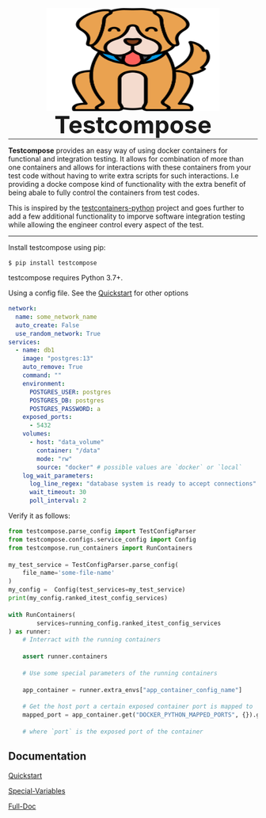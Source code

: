<p align="center" style="margin: 0 0 10px">
  <img width="350" height="208" src="docs/images/testcompose.png" alt='Testcompose'>
</p>

<h1 align="center" style="font-size: 3rem; margin: -15px 0">
Testcompose
</h1>

---

**Testcompose** provides an easy way of using docker containers for functional and integration testing. It allows for combination of more than one containers and allows for interactions with these containers from your test code without having to write extra scripts for such interactions. I.e providing a docke compose kind of functionality with the extra benefit of being abale to fully control the containers from test codes.

This is inspired by the  [testcontainers-python](https://testcontainers-python.readthedocs.io/en/latest/index.html#) project and goes further to add a few additional functionality to imporve software integration testing while allowing the engineer control every aspect of the test.

---

Install testcompose using pip:

```shell
$ pip install testcompose
```

testcompose requires Python 3.7+.

Using a config file. See the [Quickstart](https://github.com/rugging24/python-testcompose/blob/main/docs/quickstart.md) for other options

```yaml
network:
  name: some_network_name
  auto_create: False
  use_random_network: True
services:
  - name: db1
    image: "postgres:13"
    auto_remove: True
    command: ""
    environment:
      POSTGRES_USER: postgres
      POSTGRES_DB: postgres
      POSTGRES_PASSWORD: a
    exposed_ports:
      - 5432
    volumes:
      - host: "data_volume"
        container: "/data"
        mode: "rw"
        source: "docker" # possible values are `docker` or `local`
    log_wait_parameters:
      log_line_regex: "database system is ready to accept connections"
      wait_timeout: 30
      poll_interval: 2
```

Verify it as follows:

```python
from testcompose.parse_config import TestConfigParser
from testcompose.configs.service_config import Config
from testcompose.run_containers import RunContainers

my_test_service = TestConfigParser.parse_config(
    file_name='some-file-name'
)
my_config =  Config(test_services=my_test_service)
print(my_config.ranked_itest_config_services)

with RunContainers(
        services=running_config.ranked_itest_config_services
) as runner:
    # Interract with the running containers

    assert runner.containers

    # Use some special parameters of the running containers

    app_container = runner.extra_envs["app_container_config_name"]

    # Get the host port a certain exposed container port is mapped to
    mapped_port = app_container.get("DOCKER_PYTHON_MAPPED_PORTS", {}).get("port")

    # where `port` is the exposed port of the container


```


## Documentation

[Quickstart](https://github.com/rugging24/python-testcompose/blob/main/docs/quickstart.md)

[Special-Variables](https://github.com/rugging24/python-testcompose/blob/main/docs/environment_variables.md)

[Full-Doc](https://rugging24.github.io/python-testcompose/)
